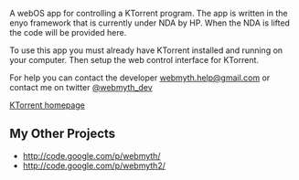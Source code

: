 A webOS app for controlling a KTorrent program.  The app is written in the enyo framework that is currently under NDA by HP.  When the NDA is lifted the code will be provided here.

To use this app you must already have KTorrent installed and running on your computer.  Then setup the web control interface for KTorrent.

For help you can contact the developer [webmyth.help@gmail.com](mailto:webmyth.help@gmail.com?subject=KTorrentTouch+Support) or contact me on twitter [@webmyth\_dev](http://twitter.com/webmyth_dev)

<a href='http://ktorrent.org/'>KTorrent homepage</a>

## My Other Projects ##
  * http://code.google.com/p/webmyth/
  * http://code.google.com/p/webmyth2/